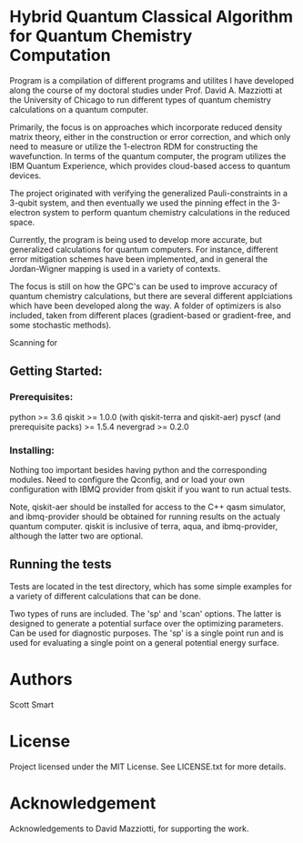 # Hybrid Quantum Classical Algorithm for Quantum Chemistry Computation

Program is a compilation of different programs and utilites I have developed
along the course of my doctoral studies under Prof. David A. Mazziotti at the 
University of Chicago to run different types of quantum chemistry calculations 
on a quantum computer. 

Primarily, the focus is on approaches which incorporate reduced density matrix
theory, either in the construction or error correction, and which only need to
measure or utilize the 1-electron RDM for constructing the wavefunction. In
terms of the quantum computer, the program utilizes the IBM Quantum Experience,
which provides cloud-based access to quantum devices. 

The project originated with verifying the generalized Pauli-constraints in a
3-qubit system, and then eventually we used the pinning effect in the 3-electron
system to perform quantum chemistry calculations in the reduced space.

Currently, the program is being used to develop more accurate, but generalized
calculations for quantum computers. For instance, different error mitigation
schemes have been implemented, and in general the Jordan-Wigner mapping is used
in a variety of contexts. 

The focus is still on how the GPC's can be used to improve accuracy of quantum
chemistry calculations, but there are several different applciations which have
been developed along the way. A folder of optimizers is also included, taken 
from different places (gradient-based or gradient-free, and some stochastic 
methods). 

Scanning for 

## Getting Started:

### Prerequisites:
python >= 3.6
qiskit >= 1.0.0
(with qiskit-terra and qiskit-aer)
pyscf (and prerequisite packs) >= 1.5.4
nevergrad >= 0.2.0
 
### Installing:
Nothing too important besides having python and the corresponding modules. Need
to configure the Qconfig, and or load your own configuration with IBMQ provider
from qiskit if you want to run actual tests. 

Note, qiskit-aer should be installed for access to the C++ qasm simulator, and
ibmq-provider should be obtained for running results on the actualy quantum
computer. qiskit is inclusive of terra, aqua, and ibmq-provider, although the 
latter two are optional. 

## Running the tests

Tests are located in the test directory, which has some simple examples for a
variety of different calculations that can be done. 

Two types of runs are included. The 'sp' and 'scan' options. The latter is
designed to generate a potential surface over the optimizing parameters. Can be
used for diagnostic purposes. The 'sp' is a single point run and is used for
evaluating a single point on a general potential energy surface. 

# Authors
Scott Smart

# License
Project licensed under the MIT License. See LICENSE.txt for more details. 

# Acknowledgement

Acknowledgements to David Mazziotti, for supporting the work. 





